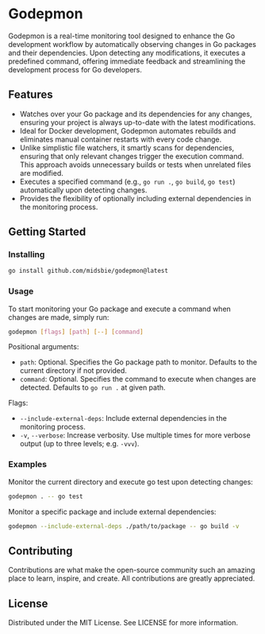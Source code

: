 # Godepmon

Godepmon is a real-time monitoring tool designed to enhance the Go development workflow by
automatically observing changes in Go packages and their dependencies. Upon detecting any
modifications, it executes a predefined command, offering immediate feedback and streamlining the
development process for Go developers.

## Features

* Watches over your Go package and its dependencies for any changes, ensuring your project is always
  up-to-date with the latest modifications.
* Ideal for Docker development, Godepmon automates rebuilds and eliminates manual container restarts
  with every code change.
* Unlike simplistic file watchers, it smartly scans for dependencies, ensuring that only relevant
  changes trigger the execution command. This approach avoids unnecessary builds or tests when
  unrelated files are modified.
* Executes a specified command (e.g., `go run .`, `go build`, `go test`) automatically upon
  detecting changes.
* Provides the flexibility of optionally including external dependencies in the monitoring process.

## Getting Started

### Installing

```bash
go install github.com/midsbie/godepmon@latest
```

### Usage

To start monitoring your Go package and execute a command when changes are made, simply run:

```bash
godepmon [flags] [path] [--] [command]
```

Positional arguments:

* `path`: Optional. Specifies the Go package path to monitor. Defaults to the current directory if
  not provided.
* `command`: Optional. Specifies the command to execute when changes are detected. Defaults to `go
  run .` at given path.

Flags:

* `--include-external-deps`: Include external dependencies in the monitoring process.
* `-v`, `--verbose`: Increase verbosity. Use multiple times for more verbose output (up to three
   levels; e.g. `-vvv`).

### Examples

Monitor the current directory and execute go test upon detecting changes:

```bash
godepmon . -- go test
```

Monitor a specific package and include external dependencies:

```bash
godepmon --include-external-deps ./path/to/package -- go build -v
```

## Contributing

Contributions are what make the open-source community such an amazing place to learn, inspire, and
create. All contributions are greatly appreciated.

## License

Distributed under the MIT License. See LICENSE for more information.